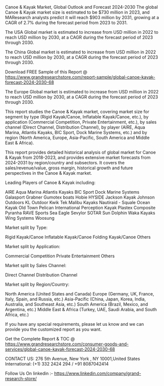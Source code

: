 Canoe & Kayak Market, Global Outlook and Forecast 2024-2030
The global Canoe & Kayak market size is estimated to be $730 million in 2023, and MAResearch analysts predict it will reach $903 million by 2031, growing at a CAGR of 2.7% during the forecast period from 2023 to 2031.

The USA Global market is estimated to increase from USD million in 2022 to reach USD million by 2030, at a CAGR during the forecast period of 2023 through 2030.

The China Global market is estimated to increase from USD million in 2022 to reach USD million by 2030, at a CAGR during the forecast period of 2023 through 2030.

Download FREE Sample of this Report @ https://www.grandresearchstore.com/report-sample/global-canoe-kayak-forecast-2024-2030-68

The Europe Global market is estimated to increase from USD million in 2022 to reach USD million by 2030, at a CAGR during the forecast period of 2023 through 2030.

This report studies the Canoe & Kayak market, covering market size for segment by type (Rigid Kayak/Canoe, Inflatable Kayak/Canoe, etc.), by application (Commercial Competition, Private Entertainment, etc.), by sales channel (Direct Channel, Distribution Channel), by player (AIRE, Aqua Marina, Atlantis Kayaks, BIC Sport, Dock Marine Systems, etc.) and by region (North America, Europe, Asia-Pacific, South America and Middle East & Africa).

This report provides detailed historical analysis of global market for Canoe & Kayak from 2018-2023, and provides extensive market forecasts from 2024-2031 by region/country and subsectors. It covers the sales/revenue/value, gross margin, historical growth and future perspectives in the Canoe & Kayak market.

Leading Players of Canoe & Kayak including:

AIRE
Aqua Marina
Atlantis Kayaks
BIC Sport
Dock Marine Systems
Galasport
Grabner
Gumotex boats
Hobie
HYSIDE
Jackson Kayak
Johnson Outdoors
KL Outdoor
Kwik Tek
Malibu Kayaks
Nautiraid - Squale
Ocean Kayak
Old Town
Pelican International
Perception Kayak
Plastex Composite
Pyranha
RAVE Sports
Sea Eagle
Sevylor
SOTAR
Sun Dolphin
Waka Kayaks
Wing Systems
Woosung

Market split by Type:

Rigid Kayak/Canoe
Inflatable Kayak/Canoe
Folding Kayak/Canoe
Others

Market split by Application:

Commercial Competition
Private Entertainment
Others

Market split by Sales Channel:

Direct Channel
Distribution Channel

Market split by Region/Country:

North America (United States and Canada)
Europe (Germany, UK, France, Italy, Spain, and Russia, etc.)
Asia-Pacific (China, Japan, Korea, India, Australia, and Southeast Asia, etc.)
South America (Brazil, Mexico, and Argentina, etc.)
Middle East & Africa (Turkey, UAE, Saudi Arabia, and South Africa, etc.)

If you have any special requirements, please let us know and we can provide you the customized report as you want.

Get the Complete Report & TOC @ https://www.grandresearchstore.com/consumer-goods-and-services/global-canoe-kayak-forecast-2024-2030-68

CONTACT US:
276 5th Avenue, New York , NY 10001,United States
International: (+1) 332 2424 294 / +91 8087042414

Follow Us On linkedin :- https://www.linkedin.com/company/grand-research-store/
